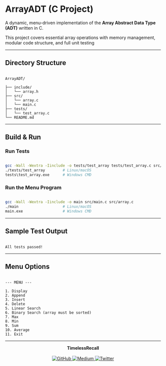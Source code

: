# ArrayADT (C Project)



A dynamic, menu-driven implementation of the **Array Abstract Data Type (ADT)** written in C.  

This project covers essential array operations with memory management, modular code structure, and full unit testing



---



## Directory Structure



```

ArrayADT/

├── include/
│   └── array.h        
├── src/
│   └── array.c 
│   └── main.c          
├── tests/
│   └── test_array.c                  
└── README.md            

```


---



## Build & Run



### Run Tests



```bash

gcc -Wall -Wextra -Iinclude -o tests/test_array tests/test_array.c src/array.c
./tests/test_array        # Linux/macOS
tests\test_array.exe      # Windows CMD

```



### Run the Menu Program

```bash

gcc -Wall -Wextra -Iinclude -o main src/main.c src/array.c
./main                    # Linux/macOS
main.exe                  # Windows CMD
```

---



## Sample Test Output


```

All tests passed!

```


---



## Menu Options


```

--- MENU ---

1. Display
2. Append
3. Insert
4. Delete
5. Linear Search
6. Binary Search (array must be sorted)
7. Max
8. Min
9. Sum
10. Average
11. Exit

```


---


<p align="center">
  <strong>TimelessRecall</strong><br>
  <br>
  <a href="https://github.com/TheTimelessRecall" target="_blank">
    <img src="https://img.shields.io/badge/GitHub-000000?style=for-the-badge&logo=github&logoColor=white" alt="GitHub" />
  </a>
  <a href="https://medium.com/@TimelessRecall" target="_blank">
    <img src="https://img.shields.io/badge/Medium-000000?style=for-the-badge&logo=medium&logoColor=white" alt="Medium" />
  </a>
  <a href="https://x.com/TimelessRecall" target="_blank">
    <img src="https://img.shields.io/badge/Twitter-1DA1F2?style=for-the-badge&logo=twitter&logoColor=white" alt="Twitter" />
  </a>
</p>


